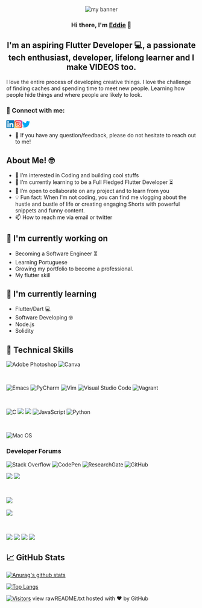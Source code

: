 
<p align="center">
  <img src="https://user-images.githubusercontent.com/105024300/169659439-3864bdc3-cab6-45d0-b627-bca7b5ed440e.png" alt="my banner"></a>
</p>

<h3 align="center">
Hi there, I'm <a href="#" target="_blank" rel="noreferrer">Eddie</a> 👋
</h3>

<h2 align="center">
I'm an aspiring Flutter Developer 💻, a passionate tech enthusiast, developer, lifelong learner and I make VIDEOS too.
</h2> 

I love the entire process of developing creative things. I love the challenge of finding caches and spending time to meet new people. Learning how people hide things and where people are likely to look.

### 🤝 Connect with me:

<a href="https://www.linkedin.com/in/edison-chimezie-282919238/"><img align="left" src="https://raw.githubusercontent.com/EddieChimezie/Eddiechimezie/main/images/linkedin.svg" alt="EddieChimezie | LinkedIn" width="21px"/></a>
<a href="https://www.instagram.com/e.d.d.i.e.s/"><img align="left" src="https://raw.githubusercontent.com/EddieChimezie/EddieChimezie/main/images/instagram.svg" alt="EddieChimezie | Instagram" width="21px"/></a>
<a href="https://twitter.com/edthenerd1"><img align="left" src="https://raw.githubusercontent.com/EddieChimezie/EddieChimezie/main/images/twitter.png" alt="EddieChimezie | Twitter" width="21px"/></a>
</br>
- 💬 If you have any question/feedback, please do not hesitate to reach out to me!

## About Me! 🤓
- 👀 I’m interested in Coding and building cool stuffs
- 🌱 I’m currently learning to be a Full Fledged Flutter Developer ⏳
- 💞️ I’m open to collaborate on any project and to learn from you
- 💡 Fun fact: When I'm not coding, you can find me vlogging about the hustle and bustle of life or creating engaging Shorts with powerful snippets and funny content.
- 📫 How to reach me via email or twitter 

## 🔭 I'm currently working on

- Becoming a Software Engineer ⏳
- Learning Portuguese
- Growing my portfolio to become a professional.
- My flutter skill

## 🌱 I'm currently learning

- Flutter/Dart 💻
- Software Developing 🤓
- Node.js 
- Solidity  

## 💼 Technical Skills

![Adobe Photoshop](https://img.shields.io/badge/adobe%20photoshop-%2331A8FF.svg?style=for-the-badge&logo=adobe%20photoshop&logoColor=white)
![Canva](https://img.shields.io/badge/Canva-%2300C4CC.svg?style=for-the-badge&logo=Canva&logoColor=white)

</br>

![Emacs](https://img.shields.io/badge/Emacs-%237F5AB6.svg?&style=for-the-badge&logo=gnu-emacs&logoColor=white)
![PyCharm](https://img.shields.io/badge/pycharm-143?style=for-the-badge&logo=pycharm&logoColor=black&color=black&labelColor=green)
![Vim](https://img.shields.io/badge/VIM-%2311AB00.svg?style=for-the-badge&logo=vim&logoColor=white)
![Visual Studio Code](https://img.shields.io/badge/Visual%20Studio%20Code-0078d7.svg?style=for-the-badge&logo=visual-studio-code&logoColor=white)
![Vagrant](https://img.shields.io/badge/vagrant-%231563FF.svg?style=for-the-badge&logo=vagrant&logoColor=white)

</br>

![C](https://img.shields.io/badge/c-%2300599C.svg?style=for-the-badge&logo=c&logoColor=white)
![](https://img.shields.io/badge/Code-HTML5-informational?style=flat&logo=HTML5&color=E34F26)
![](https://img.shields.io/badge/Style-CSS3-informational?style=flat&logo=CSS3&color=1572B6)
![JavaScript](https://img.shields.io/badge/javascript-%23323330.svg?style=flat&logo=javascript&logoColor=%23F7DF1E)
![Python](https://img.shields.io/badge/python-3670A0?style=for-the-badge&logo=python&logoColor=ffdd54)

</br>

![Mac OS](https://img.shields.io/badge/mac%20os-000000?style=for-the-badge&logo=macos&logoColor=F0F0F0)

### Developer Forums
![Stack Overflow](https://img.shields.io/badge/-Stackoverflow-FE7A16?style=for-the-badge&logo=stack-overflow&logoColor=white)
![CodePen](https://img.shields.io/badge/Codepen-000000?style=for-the-badge&logo=codepen&logoColor=white)
![ResearchGate](https://img.shields.io/badge/ResearchGate-00CCBB?style=for-the-badge&logo=ResearchGate&logoColor=white)
![GitHub](https://img.shields.io/badge/github-%23121011.svg?style=for-the-badge&logo=github&logoColor=white)



![](https://img.shields.io/badge/Code-PostgreSQL-informational?style=flat&logo=PostgreSQL&color=336791)
![](https://img.shields.io/badge/Code-SQLite-informational?style=flat&logo=SQLite&color=003B57)

</br>

![](https://img.shields.io/badge/Style-Bootstrap-informational?style=flat&logo=Bootstrap&color=7952B3)

![](https://img.shields.io/badge/Style-styled--components-informational?style=flat&logo=styled-components&color=DB7093)


</br>

![](https://img.shields.io/badge/Tools-Figma-informational?style=flat&logo=Figma&color=F24E1E)
![](https://img.shields.io/badge/Tools-Netlify-informational?style=flat&logo=netlify&color=00C7B7)
![](https://img.shields.io/badge/Tools-Git-informational?style=flat&logo=Git&color=F05032)
![](https://img.shields.io/badge/Tools-GitHub-informational?style=flat&logo=GitHub&color=181717)


## 📈 GitHub Stats 

[![Anurag's github stats](https://github-readme-stats.vercel.app/api?username=EddieChimezie)](https://github.com/EddieChimezie)

[![Top Langs](https://github-readme-stats.vercel.app/api/top-langs/?username=EddieChimezie&layout=compact)](https://github.com/EddieChimezie)

[![Visitors](https://visitor-badge.glitch.me/badge?page_id=EddieChimezie.EddieChimezie)](https://github.com/EddieChimezie)
view rawREADME.txt hosted with ❤ by GitHub






<!-- <p align = "center">
<img width = "200" height = "200" src="https://user-images.githubusercontent.com/105024300/169659439-3864bdc3-cab6-45d0-b627-bca7b5ed440e.png" alt="my banner">
</p>
![Binance](https://img.shields.io/badge/Binance-FCD535?style=for-the-badge&logo=binance&logoColor=white)

[![Anurag’s github stats](https://github-readme-stats.vercel.app/api?username=EddieChimezie)](https://github.com/EddieChimezie)

[![Top Langs](https://github-readme-stats.vercel.app/api/top-langs/?username=EddieChimezie&layout=compact)](https://github.com/Eddiechimezie)
- 👋 Hi, I’m @EddieChimezie
- 👀 I’m interested in Coding and Puzzles
- 🌱 I’m currently learning to be a Software Engineer..
- 💞️ I’m looking to collaborate on any project and to learn from you
- 📫 How to reach me via email or twitter 

<!---
EddieChimezie/EddieChimezie is a ✨ special ✨ repository because its `README.md` (this file) appears on your GitHub profile.
You can click the Preview link to take a look at your changes.
--->
